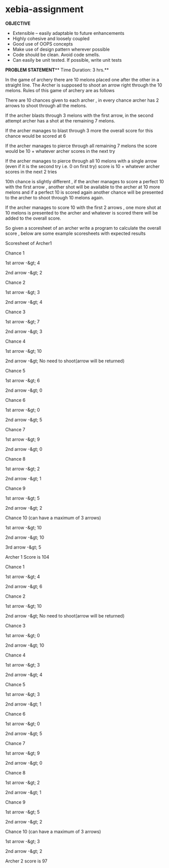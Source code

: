 # xebia-assignment
**OBJECTIVE**

- Extensible – easily adaptable to future enhancements
- Highly cohesive and loosely coupled
- Good use of OOPS concepts
- Make use of design pattern wherever possible
- Code should be clean. Avoid code smells.
- Can easily be unit tested. If possible, write unit tests



**PROBLEM STATEMENT****                                                 Time Duration: 3 hrs.**

In the game of archery there are 10 melons placed one after the other in a straight line. The Archer is supposed to shoot an arrow right through the 10 melons. Rules of this game of archery are as follows

There are 10 chances given to each archer , in every chance archer has 2 arrows to shoot through all the melons.

If the archer blasts through 3 melons with the first arrow, in the second attempt archer has a shot at the remaining 7 melons.

If the archer manages to blast through 3 more the overall score for this chance would be scored at 6

If the archer manages to pierce through all remaining 7 melons the score would be 10 + whatever archer scores in the next try

If the archer manages to pierce through all 10 melons with a single arrow (even if it is the second try i.e. 0 on first try) score is 10 + whatever archer scores in the next 2 tries

10th chance is slightly different , if the archer manages to score a perfect 10 with the first arrow , another shot will be available to the archer at 10 more melons and if a perfect 10 is scored again another chance will be presented to the archer to shoot through 10 melons again.

If the archer manages to score 10 with the first 2 arrows , one more shot at 10 melons is presented to the archer and whatever is scored there will be added to the overall score.

So given a scoresheet of an archer write a program to calculate the overall score , below are some example scoresheets with expected results

Scoresheet of Archer1

Chance 1

 1st arrow -\&gt; 4

 2nd arrow -\&gt; 2

Chance 2

 1st arrow -\&gt; 3

 2nd arrow -\&gt; 4

Chance 3

 1st arrow -\&gt; 7

 2nd arrow -\&gt; 3

Chance 4

 1st arrow -\&gt; 10

 2nd arrow -\&gt; No need to shoot(arrow will be returned)

Chance 5

 1st arrow -\&gt; 6

 2nd arrow -\&gt; 0

Chance 6

 1st arrow -\&gt; 0

 2nd arrow -\&gt; 5

Chance 7

 1st arrow -\&gt; 9

 2nd arrow -\&gt; 0

Chance 8

 1st arrow -\&gt; 2

 2nd arrow -\&gt; 1

Chance 9

 1st arrow -\&gt; 5

 2nd arrow -\&gt; 2

Chance 10 (can have a maximum of 3 arrows)

 1st arrow -\&gt; 10

 2nd arrow -\&gt; 10

 3rd arrow -\&gt; 5

Archer 1 Score  is 104

Chance 1

 1st arrow -\&gt; 4

 2nd arrow -\&gt; 6

Chance 2

 1st arrow -\&gt; 10

 2nd arrow -\&gt; No need to shoot(arrow will be returned)

Chance 3

 1st arrow -\&gt; 0

 2nd arrow -\&gt; 10

Chance 4

 1st arrow -\&gt; 3

 2nd arrow -\&gt; 4

Chance 5

 1st arrow -\&gt; 3

 2nd arrow -\&gt; 1

Chance 6

 1st arrow -\&gt; 0

 2nd arrow -\&gt; 5

Chance 7

 1st arrow -\&gt; 9

 2nd arrow -\&gt; 0

Chance 8

 1st arrow -\&gt; 2

 2nd arrow -\&gt; 1

Chance 9

 1st arrow -\&gt; 5

 2nd arrow -\&gt; 2

Chance 10 (can have a maximum of 3 arrows)

 1st arrow -\&gt; 3

 2nd arrow -\&gt; 2

Archer 2 score is 97
